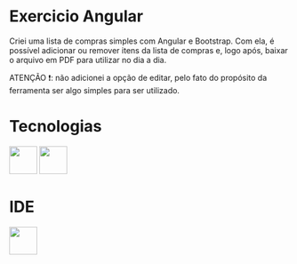 # Exercicio Angular

Criei uma lista de compras simples com Angular e Bootstrap. Com ela, é possível adicionar ou remover itens da lista de compras e, logo após, baixar o arquivo em PDF para utilizar no dia a dia.

ATENÇÃO :exclamation:: não adicionei a opção de editar, pelo fato do propósito da ferramenta ser algo simples para ser utilizado.

# Tecnologias 

<img src="https://cdn.jsdelivr.net/gh/devicons/devicon/icons/angularjs/angularjs-original.svg" width="50" height="50"/>

<img src="https://cdn.jsdelivr.net/gh/devicons/devicon/icons/bootstrap/bootstrap-original-wordmark.svg" width="50" height="50"/>
                      
# IDE

<img src="https://cdn.jsdelivr.net/gh/devicons/devicon/icons/vscode/vscode-original-wordmark.svg" width="50" height="50"/>
          

